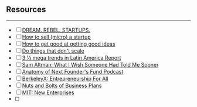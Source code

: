 ## Resources
---
- [ ] [DREAM. REBEL. STARTUPS.](https://mirror.xyz/virajcz.eth/ETnz_Kr6ZgFy5D5q81ymwiBnwRIiKvakTk33BxAQJwM)
- [ ] [How to sell (micro) a startup](https://bigansh.me/How-to-sell-micro-a-startup-0baec33fdeb440beafe3fe2500d1f1db)
- [ ] [How to get good at getting good ideas](https://jamesaltucher.com/blog/how-to-build-your-idea-machine/)
- [ ] [Do things that don't scale](https://www.dothingsthatdontscale.com/)
- [ ] [3 ⅓ mega trends in Latin America Report](https://www.allvp.com/post/3-mega-trends-in-latin-america-1)
- [ ] [Sam Altman: What I Wish Someone Had Told Me Sooner](https://blog.samaltman.com/what-i-wish-someone-had-told-me)
- [ ] [Anatomy of Next Founder's Fund Podcast](https://foundersfund.com/2018/05/anatomy-next-season-2-episode-2)
- [ ] [BerkeleyX: Entrepreneurship For All](https://www.edx.org/learn/entrepreneurship/university-of-california-berkeley-entrepreneurship-for-all-part-i-idea-to-launch?webview=false&campaign=Entrepreneurship+For+All+%28Part+I%29%3A+The+UC+Berkeley+Startup+Guide+for+students+by+Silicon+Valley+Insiders&source=edx&product_category=course&placement_url=https%3A%2F%2Fwww.edx.org%2Fschool%2Fuc-berkeleyx)
- [ ] [Nuts and Bolts of Business Plans](https://ocw.mit.edu/courses/15-s21-nuts-and-bolts-of-business-plans-january-iap-2014/)
- [ ] [MIT: New Enterprises](https://ocw.mit.edu/courses/15-390-new-enterprises-spring-2013/pages/lecture-notes/)
- [ ] 
